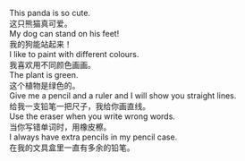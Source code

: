 This panda is so cute.   
这只熊猫真可爱。   
My dog can stand on his feet!  
我的狗能站起来！  
I like to paint with different colours.  
我喜欢用不同颜色画画。  
The plant is green.  
这个植物是绿色的。  
Give me a pencil and a ruler and I will show you straight lines.  
给我一支铅笔一把尺子，我给你画直线。  
Use the eraser when you write wrong words.  
当你写错单词时，用橡皮檫。  
I always have extra pencils in my pencil case.  
在我的文具盒里一直有多余的铅笔。  
